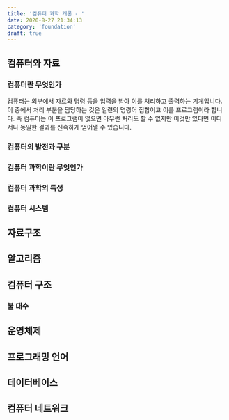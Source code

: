```yaml
---
title: '컴퓨터 과학 개론 - '
date: 2020-8-27 21:34:13
category: 'foundation'
draft: true
---
```


## 컴퓨터와 자료

### 컴퓨터란 무엇인가

컴퓨터는 외부에서 자료와 명령 등을 입력을 받아 이를 처리하고 출력하는 기계입니다. 이 중에서 처리 부분을 담당하는 것은 일련의 명령어 집합이고 이를 프로그램이라 합니다. 즉 컴퓨터는 이 프로그램이 없으면 아무런 처리도 할 수 없지만 이것만 있다면 어디서나 동일한 결과를 신속하게 얻어낼 수 있습니다.

### 컴퓨터의 발전과 구분

### 컴퓨터 과학이란 무엇인가

### 컴퓨터 과학의 특성

### 컴퓨터 시스템

## 자료구조

## 알고리즘

## 컴퓨터 구조

### 불 대수

## 운영체제

## 프로그래밍 언어

## 데이터베이스

## 컴퓨터 네트워크
